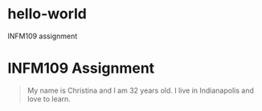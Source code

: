 # hello-world
INFM109 assignment
<h1> INFM109 Assignment </h1>
<blockquote>
  <p> My name is Christina and I am 32 years old. I live in Indianapolis and love to learn. </p>
  </blockquote>
